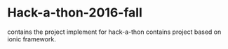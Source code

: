 # Hack-a-thon-2016-fall
contains the project implement for hack-a-thon contains project based on ionic framework.
